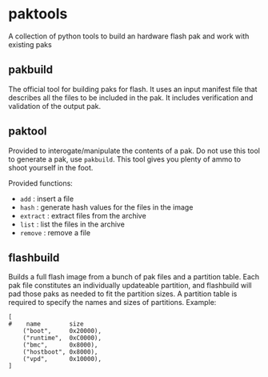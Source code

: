 # paktools
A collection of python tools to build an hardware flash pak and work with existing paks
  
## pakbuild
The official tool for building paks for flash.  It uses an input manifest file that describes all the files to be included in the pak.  It includes verification and validation of the output pak.
  
## paktool
Provided to interogate/manipulate the contents of a pak.  Do not use this tool to generate a pak, use `pakbuild`.  This tool gives you plenty of ammo to shoot yourself in the foot.
  
Provided functions:
- `add` : insert a file
- `hash` : generate hash values for the files in the image
- `extract` : extract files from the archive
- `list` : list the files in the archive
- `remove` : remove a file

## flashbuild
Builds a full flash image from a bunch of pak files and a partition table. Each pak file constitutes an individually updateable partition, and flashbuild will pad those paks as needed to fit the partition sizes. A partition table is required to specify the names and sizes of partitions. Example:

```
[
#    name        size
    ("boot",     0x20000),
    ("runtime",  0xC0000),
    ("bmc",      0x8000),
    ("hostboot", 0x8000),
    ("vpd",      0x10000),
]
```
